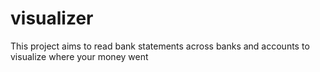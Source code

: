 visualizer
==========

This project aims to read bank statements across banks and accounts to visualize where your money went
